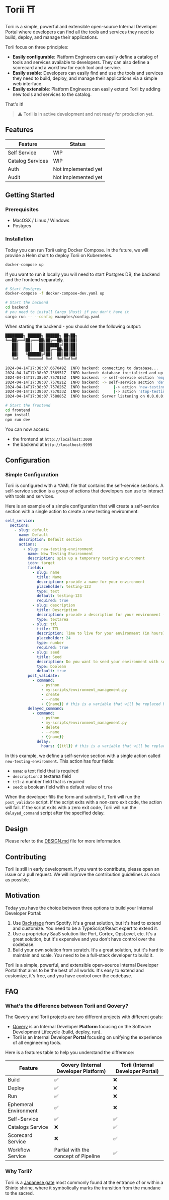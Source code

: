 # Torii ⛩️

Torii is a simple, powerful and extensible open-source Internal Developer Portal where developers can find all the tools and
services they need to build, deploy, and manage their applications.

Torii focus on three principles:

- **Easily configurable**: Platform Engineers can easily define a catalog of tools and services available to developers. They can also
  define a scorecard and a workflow for each tool and service.
- **Easily usable**: Developers can easily find and use the tools and services they need to build, deploy, and manage their applications via
  a simple web interface.
- **Easily extensible**: Platform Engineers can easily extend Torii by adding new tools and services to the catalog.

That's it!

> ⚠️ Torii is in active development and not ready for production yet.

## Features

| Feature          | Status              |
|------------------|---------------------|
| Self Service     | WIP                 |
| Catalog Services | WIP                 |
| Auth             | Not implemented yet |
| Audit            | Not implemented yet |

## Getting Started

### Prerequisites

- MacOSX / Linux / Windows
- Postgres

### Installation

Today you can run Torii using Docker Compose. In the future, we will provide a Helm chart to deploy Torii on Kubernetes.

```bash
docker-compose up
```

If you want to run it locally you will need to start Postgres DB, the backend and the frontend separately.

```bash
# Start Postgres
docker-compose -f docker-compose-dev.yaml up
```

```bash
# Start the backend
cd backend
# you need to install Cargo (Rust) if you don't have it
cargo run -- --config examples/config.yaml
```

When starting the backend - you should see the following output:

```bash
████████╗ ██████╗ ██████╗ ██╗██╗
╚══██╔══╝██╔═══██╗██╔══██╗██║██║
   ██║   ██║   ██║██████╔╝██║██║
   ██║   ██║   ██║██╔══██╗██║██║
   ██║   ╚██████╔╝██║  ██║██║██║
   ╚═╝    ╚═════╝ ╚═╝  ╚═╝╚═╝╚═╝

2024-04-14T17:38:07.667049Z  INFO backend: connecting to database...
2024-04-14T17:38:07.756951Z  INFO backend: database initialized and up to date
2024-04-14T17:38:07.757015Z  INFO backend: -> self-service section 'empty-section' loaded
2024-04-14T17:38:07.757021Z  INFO backend: -> self-service section 'default' loaded
2024-04-14T17:38:07.757026Z  INFO backend:      |-> action 'new-testing-environment' loaded
2024-04-14T17:38:07.757033Z  INFO backend:      |-> action 'stop-testing-environment' loaded
2024-04-14T17:38:07.758885Z  INFO backend: Server listening on 0.0.0.0:9999
```

```bash
# Start the frontend
cd frontend
npm install
npm run dev
```

You can now access:

- the frontend at `http://localhost:3000`
- the backend at `http://localhost:9999`

## Configuration

### Simple Configuration

Torii is configured with a YAML file that contains the self-service sections.
A self-service section is a group of actions that developers can use to interact with tools and services.

Here is an example of a simple configuration that will create a self-service section with a single action to create a new testing
environment:

```yaml
self_service:
  sections:
    - slug: default
      name: Default
      description: Default section
      actions:
        - slug: new-testing-environment
          name: New Testing Environment
          description: spin up a temporary testing environment
          icon: target
          fields:
            - slug: name
              title: Name
              description: provide a name for your environment
              placeholder: testing-123
              type: text
              default: testing-123
              required: true
            - slug: description
              title: Description
              description: provide a description for your environment - what's good for?
              type: textarea
            - slug: ttl
              title: TTL
              description: Time to live for your environment (in hours)
              placeholder: 24
              type: number
              required: true
            - slug: seed
              title: Seed
              description: Do you want to seed your environment with some data?
              type: boolean
              default: true
          post_validate:
            - command:
                - python
                - my-scripts/environment_management.py
                - create
                - --name
                - {{name}} # this is a variable that will be replaced by the value of the field 'name'
          delayed_command:
            - command:
                - python
                - my-scripts/environment_management.py
                - delete
                - --name
                - {{name}}
              delay:
                hours: {{ttl}} # this is a variable that will be replaced by the value of the field 'ttl'
```

In this example, we define a self-service section with a single action called `new-testing-environment`. This action has four fields:

- `name`: a text field that is required
- `description`: a textarea field
- `ttl`: a number field that is required
- `seed`: a boolean field with a default value of `true`

When the developer fills the form and submits it, Torii will run the `post_validate` script.
If the script exits with a non-zero exit code, the action will fail.
If the script exits with a zero exit code, Torii will run the `delayed_command` script after the specified delay.

[//]: # (### Advanced Configuration)

[//]: # ()

[//]: # (#### Autocomplete Fetcher)

[//]: # ()

[//]: # (An autocomplete fetcher is a script that must print a JSON on standard output. The JSON must contain a `results` key that contains a list of)

[//]: # (values.)

[//]: # ()

[//]: # (```json)

[//]: # ({)

[//]: # (  "results": [)

[//]: # (    "val 1",)

[//]: # (    "val 2",)

[//]: # (    "val 3")

[//]: # (  ])

[//]: # (})

[//]: # (```)

[//]: # ()

[//]: # (Example of autocomplete fetcher in python:)

[//]: # ()

[//]: # (```python)

[//]: # (import json)

[//]: # ()

[//]: # ()

[//]: # (def get_data_from_fake_api&#40;&#41;:)

[//]: # (    return [)

[//]: # (        'val 1',)

[//]: # (        'val 2',)

[//]: # (        'val 3',)

[//]: # (    ])

[//]: # ()

[//]: # ()

[//]: # (if __name__ == '__main__':)

[//]: # (    # do your stuff here)

[//]: # (    results = get_data_from_fake_api&#40;&#41;)

[//]: # ()

[//]: # (    data = {'results': results})

[//]: # ()

[//]: # (    # print json on standard output)

[//]: # (    print&#40;json.dumps&#40;data&#41;&#41;)

[//]: # (```)

[//]: # ()

[//]: # (#### Validation Script)

[//]: # ()

[//]: # (A validation script can be any kind of script. It can be a bash script, a python script, a terraform script, etc. The script must exit with)

[//]: # (a non-zero exit code if the validation fails.)

[//]: # ()

[//]: # (```bash)

[//]: # (#!/bin/bash)

[//]: # ()

[//]: # (set -e # exit on error)

[//]: # (# print error on standard error output)

[//]: # ()

[//]: # (# do your stuff here)

[//]: # (exit 0)

[//]: # (```)

[//]: # ()

[//]: # (#### Post Validation Script)

[//]: # ()

[//]: # (An post validation script can be any kind of script. It can be a bash script, a python script, a terraform script, etc.)

[//]: # ()

[//]: # (- The script must exit with a non-zero exit code if the validation fails.)

[//]: # (- The script must be idempotent. It can be executed multiple times without side effects.)

[//]: # (- The output of the script must be a JSON that contains the defined model keys with their values. &#40;Torii will update the model with)

[//]: # (  the values returned by the script&#41;)

[//]: # ()

[//]: # (```json)

[//]: # ({)

[//]: # (  "status": "success",)

[//]: # (  "url": "https://my-service.com",)

[//]: # (  "username": "my-username",)

[//]: # (  "password": "my-password")

[//]: # (})

[//]: # (```)

[//]: # ()

[//]: # (```bash)

[//]: # (#!/bin/bash)

[//]: # ()

[//]: # (set -e # exit on error)

[//]: # (# print error on standard error output)

[//]: # ()

[//]: # (# do your stuff here)

[//]: # (exit 0)

[//]: # (```)

## Design

Please refer to the [DESIGN.md](./DESIGN.md) file for more information.

## Contributing

Torii is still in early development. If you want to contribute, please open an issue or a pull request. We will improve the
contribution guidelines as soon as possible.

## Motivation

Today you have the choice between three options to build your Internal Developer Portal:

1. Use [Backstage](https://backstage.io) from Spotify. It's a great solution, but it's hard to extend and customize. You need to be a
   TypeScript/React expert to extend it.
2. Use a proprietary SaaS solution like Port, Cortex, OpsLevel, etc. It's a great solution, but it's expensive and you don't have control
   over the codebase.
3. Build your own solution from scratch. It's a great solution, but it's hard to maintain and scale. You need to be a full-stack developer
   to
   build it.

Torii is a simple, powerful, and extensible open-source Internal Developer Portal that aims to be the best of all worlds. It's easy to
extend and customize, it's free, and you have control over the codebase.

## FAQ

### What's the difference between Torii and Qovery?

The Qovery and Torii projects are two different projects with different goals:

- [Qovery](https://www.qovery.com) is an Internal Developer **Platform** focusing on the Software Development Lifecycle (build, deploy, run).
- Torii is an Internal Developer **Portal** focusing on unifying the experience of all engineering tools.

Here is a features table to help you understand the difference:

| Feature               | Qovery (Internal Developer Platform) | Torii (Internal Developer Portal) |
|-----------------------|--------------------------------------|-----------------------------------|
| Build                 | ✅                                    | ❌                                 |
| Deploy                | ✅                                    | ❌                                 |
| Run                   | ✅                                    | ❌                                 |
| Ephemeral Environment | ✅                                    | ❌                                 |
| Self-Service          | ✅                                    | ✅                                 |
| Catalogs Service      | ❌                                    | ✅                                 |
| Scorecard Service     | ❌                                    | ✅                                 |
| Workflow Service      | Partial with the concept of Pipeline | ✅                                 |

### Why Torii?

Torii is a [Japanese gate](https://en.wikipedia.org/wiki/Torii) most commonly found at the entrance of or within a Shinto shrine, where it symbolically marks the transition from the mundane to the sacred.
